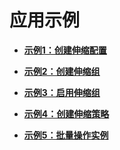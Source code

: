 # 应用示例<a name="as_08_0000"></a>

-   **[示例1：创建伸缩配置](示例1-创建伸缩配置.md)**  

-   **[示例2：创建伸缩组](示例2-创建伸缩组.md)**  

-   **[示例3：启用伸缩组](示例3-启用伸缩组.md)**  

-   **[示例4：创建伸缩策略](示例4-创建伸缩策略.md)**  

-   **[示例5：批量操作实例](示例5-批量操作实例.md)**  


